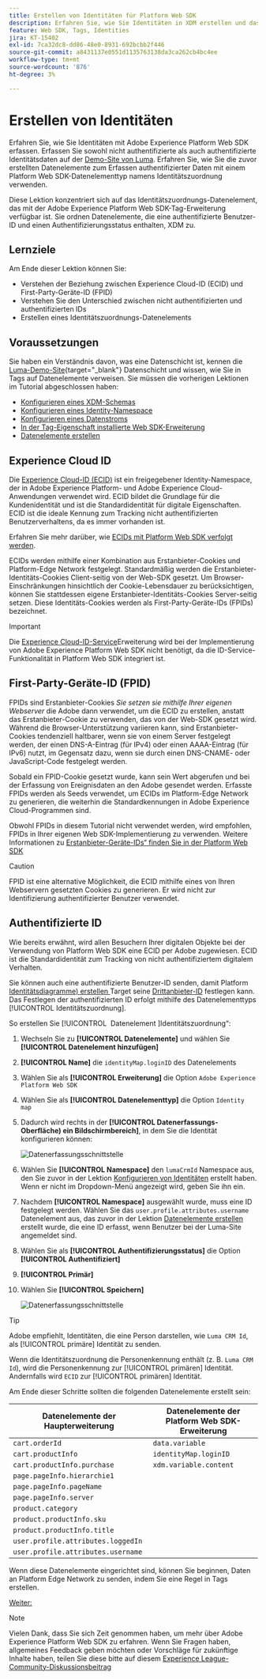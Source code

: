 ```yaml
---
title: Erstellen von Identitäten für Platform Web SDK
description: Erfahren Sie, wie Sie Identitäten in XDM erstellen und das Datenelement „Identity Map“ verwenden, um Benutzer-IDs zu erfassen. Diese Lektion ist Teil des Tutorials „Implementieren von Adobe Experience Cloud mit Web SDK“.
feature: Web SDK, Tags, Identities
jira: KT-15402
exl-id: 7ca32dc8-dd86-48e0-8931-692bcbb2f446
source-git-commit: a8431137e0551d1135763138da3ca262cb4bc4ee
workflow-type: tm+mt
source-wordcount: '876'
ht-degree: 3%

---
```


# Erstellen von Identitäten

Erfahren Sie, wie Sie Identitäten mit Adobe Experience Platform Web SDK erfassen. Erfassen Sie sowohl nicht authentifizierte als auch authentifizierte Identitätsdaten auf der [Demo-Site von Luma](https://luma.enablementadobe.com/content/luma/us/en.html). Erfahren Sie, wie Sie die zuvor erstellten Datenelemente zum Erfassen authentifizierter Daten mit einem Platform Web SDK-Datenelementtyp namens Identitätszuordnung verwenden.

Diese Lektion konzentriert sich auf das Identitätszuordnungs-Datenelement, das mit der Adobe Experience Platform Web SDK-Tag-Erweiterung verfügbar ist. Sie ordnen Datenelemente, die eine authentifizierte Benutzer-ID und einen Authentifizierungsstatus enthalten, XDM zu.

## Lernziele

Am Ende dieser Lektion können Sie:

* Verstehen der Beziehung zwischen Experience Cloud-ID (ECID) und First-Party-Geräte-ID (FPID)
* Verstehen Sie den Unterschied zwischen nicht authentifizierten und authentifizierten IDs
* Erstellen eines Identitätszuordnungs-Datenelements

## Voraussetzungen

Sie haben ein Verständnis davon, was eine Datenschicht ist, kennen die [Luma-Demo-Site](https://luma.enablementadobe.com/content/luma/us/en.html){target="_blank"} Datenschicht und wissen, wie Sie in Tags auf Datenelemente verweisen. Sie müssen die vorherigen Lektionen im Tutorial abgeschlossen haben:

* [Konfigurieren eines XDM-Schemas](configure-schemas.md)
* [Konfigurieren eines Identity-Namespace](configure-identities.md)
* [Konfigurieren eines Datenstroms](configure-datastream.md)
* [In der Tag-Eigenschaft installierte Web SDK-Erweiterung](install-web-sdk.md)
* [Datenelemente erstellen](create-data-elements.md)


## Experience Cloud ID

Die [Experience Cloud-ID (ECID)](https://experienceleague.adobe.com/de/docs/experience-platform/identity/features/ecid) ist ein freigegebener Identity-Namespace, der in Adobe Experience Platform- und Adobe Experience Cloud-Anwendungen verwendet wird. ECID bildet die Grundlage für die Kundenidentität und ist die Standardidentität für digitale Eigenschaften. ECID ist die ideale Kennung zum Tracking nicht authentifizierten Benutzerverhaltens, da es immer vorhanden ist.

<!-- FYI I commented this out because it was breaking the build - Jack
>[!TIP]
>
> When you use the Experience Platform Web SDK to set up Adobe applications on your digital properties, the ECID is generated at the Adobe Edge server level. As such, ECID is not viewable on the client-side network request payload. You can view the ECID by seeing the Preview tab of the network request, or by using the [Adobe Experience Platform Debugger Edge Trace](set-up-analytics.md#experience-cloud-id-validation).
>![View ECID](assets/validate-dev-console-ecid.png)
-->

Erfahren Sie mehr darüber, wie [ECIDs mit Platform Web SDK verfolgt werden](https://experienceleague.adobe.com/de/docs/experience-platform/edge/identity/overview).

ECIDs werden mithilfe einer Kombination aus Erstanbieter-Cookies und Platform-Edge Network festgelegt. Standardmäßig werden die Erstanbieter-Identitäts-Cookies Client-seitig von der Web-SDK gesetzt. Um Browser-Einschränkungen hinsichtlich der Cookie-Lebensdauer zu berücksichtigen, können Sie stattdessen eigene Erstanbieter-Identitäts-Cookies Server-seitig setzen. Diese Identitäts-Cookies werden als First-Party-Geräte-IDs (FPIDs) bezeichnet.

>[!IMPORTANT]
>
>Die [Experience Cloud-ID-Service](https://exchange.adobe.com/apps/ec/100160/adobe-experience-cloud-id-launch-extension)Erweiterung wird bei der Implementierung von Adobe Experience Platform Web SDK nicht benötigt, da die ID-Service-Funktionalität in Platform Web SDK integriert ist.

## First-Party-Geräte-ID (FPID)

FPIDs sind Erstanbieter-Cookies _Sie setzen sie mithilfe Ihrer eigenen Webserver_ die Adobe dann verwendet, um die ECID zu erstellen, anstatt das Erstanbieter-Cookie zu verwenden, das von der Web-SDK gesetzt wird. Während die Browser-Unterstützung variieren kann, sind Erstanbieter-Cookies tendenziell haltbarer, wenn sie von einem Server festgelegt werden, der einen DNS-A-Eintrag (für IPv4) oder einen AAAA-Eintrag (für IPv6) nutzt, im Gegensatz dazu, wenn sie durch einen DNS-CNAME- oder JavaScript-Code festgelegt werden.

Sobald ein FPID-Cookie gesetzt wurde, kann sein Wert abgerufen und bei der Erfassung von Ereignisdaten an den Adobe gesendet werden. Erfasste FPIDs werden als Seeds verwendet, um ECIDs im Platform-Edge Network zu generieren, die weiterhin die Standardkennungen in Adobe Experience Cloud-Programmen sind.

Obwohl FPIDs in diesem Tutorial nicht verwendet werden, wird empfohlen, FPIDs in Ihrer eigenen Web SDK-Implementierung zu verwenden. Weitere Informationen zu [Erstanbieter-Geräte-IDs“ finden Sie in der Platform Web SDK](https://experienceleague.adobe.com/de/docs/experience-platform/edge/identity/first-party-device-ids)

>[!CAUTION]
>
> FPID ist eine alternative Möglichkeit, die ECID mithilfe eines von Ihren Webservern gesetzten Cookies zu generieren. Er wird nicht zur Identifizierung authentifizierter Benutzer verwendet.

## Authentifizierte ID

Wie bereits erwähnt, wird allen Besuchern Ihrer digitalen Objekte bei der Verwendung von Platform Web SDK eine ECID per Adobe zugewiesen. ECID ist die Standardidentität zum Tracking von nicht authentifiziertem digitalem Verhalten.

Sie können auch eine authentifizierte Benutzer-ID senden, damit Platform [Identitätsdiagramme) erstellen ](https://experienceleague.adobe.com/de/docs/platform-learn/tutorials/identities/understanding-identity-and-identity-graphs) Target seine [Drittanbieter-ID](https://experienceleague.adobe.com/de/docs/target/using/audiences/visitor-profiles/3rd-party-id) festlegen kann. Das Festlegen der authentifizierten ID erfolgt mithilfe des Datenelementtyps [!UICONTROL Identitätszuordnung].

So erstellen Sie [!UICONTROL &#x200B; Datenelement &#x200B;]Identitätszuordnung“:

1. Wechseln Sie zu **[!UICONTROL Datenelemente]** und wählen Sie **[!UICONTROL Datenelement hinzufügen]**

1. **[!UICONTROL Name]** die `identityMap.loginID` des Datenelements

1. Wählen Sie als **[!UICONTROL Erweiterung]** die Option `Adobe Experience Platform Web SDK`

1. Wählen Sie als **[!UICONTROL Datenelementtyp]** die Option `Identity map`

1. Dadurch wird rechts in der **[!UICONTROL Datenerfassungs-Oberfläche) ein Bildschirmbereich]**, in dem Sie die Identität konfigurieren können:

   ![Datenerfassungsschnittstelle](assets/identity-identityMap-setup.png)

1. Wählen Sie **[!UICONTROL Namespace]** den `lumaCrmId` Namespace aus, den Sie zuvor in der Lektion [Konfigurieren von Identitäten](configure-identities.md) erstellt haben. Wenn er nicht im Dropdown-Menü angezeigt wird, geben Sie ihn ein.

1. Nachdem **[!UICONTROL Namespace]** ausgewählt wurde, muss eine ID festgelegt werden. Wählen Sie das `user.profile.attributes.username` Datenelement aus, das zuvor in der Lektion [Datenelemente erstellen](create-data-elements.md#create-data-elements-to-capture-the-data-layer) erstellt wurde, die eine ID erfasst, wenn Benutzer bei der Luma-Site angemeldet sind.

   <!--  >[!TIP]
    >
    >You can verify the **[!UICONTROL Luma CRM ID]** is collected in a data element on the web property by going to the [Luma Demo site](https://luma.enablementadobe.com/content/luma/us/en.html), logging in, [switching the tag environment](validate-with-debugger.md#use-the-experience-platform-debugger-to-map-to-your-tag-property) to your own, and typing `_satellite.getVar("user.profile.attributes.username")` in the web browser developer console.
    >
    >   ![Data Element  ID ](assets/identity-data-element-customer-id.png)
    -->

1. Wählen Sie als **[!UICONTROL Authentifizierungsstatus]** die Option **[!UICONTROL Authentifiziert]**
1. **[!UICONTROL Primär]**

1. Wählen Sie **[!UICONTROL Speichern]**

   ![Datenerfassungsschnittstelle](assets/identity-id-namespace.png)

>[!TIP]
>
> Adobe empfiehlt, Identitäten, die eine Person darstellen, wie `Luma CRM Id`, als [!UICONTROL primäre] Identität zu senden.
>
> Wenn die Identitätszuordnung die Personenkennung enthält (z. B. `Luma CRM Id`), wird die Personenkennung zur [!UICONTROL primären] Identität. Andernfalls wird `ECID` zur [!UICONTROL primären] Identität.




<!--
1. Once the data element is configured in **[!UICONTROL Data Collection interface]**, it can be tested on the Luma web property like any other Data Element. Enter the following script in the browser developer console
   
   
   ```
   _satellite.getVar('identityMap.loginID')
   ```  

   ![Data Collection interface](assets/identity-consoleIdentityDataElement.png)
   
   >[!NOTE]
   >
   >ECID identifier will NOT populate in the Data Element, as this is configured already with Platform Web SDK.   
-->

Am Ende dieser Schritte sollten die folgenden Datenelemente erstellt sein:

| Datenelemente der Haupterweiterung | Datenelemente der Platform Web SDK-Erweiterung |
-----------------------------|-------------------------------
| `cart.orderId` | `data.variable` |
| `cart.productInfo` | `identityMap.loginID` |
| `cart.productInfo.purchase` | `xdm.variable.content` |
| `page.pageInfo.hierarchie1` | |
| `page.pageInfo.pageName` | |
| `page.pageInfo.server` | |
| `product.category` | |
| `product.productInfo.sku` | |
| `product.productInfo.title` | |
| `user.profile.attributes.loggedIn` | |
| `user.profile.attributes.username` | |

Wenn diese Datenelemente eingerichtet sind, können Sie beginnen, Daten an Platform Edge Network zu senden, indem Sie eine Regel in Tags erstellen.

[Weiter: ](create-tag-rule.md)

>[!NOTE]
>
>Vielen Dank, dass Sie sich Zeit genommen haben, um mehr über Adobe Experience Platform Web SDK zu erfahren. Wenn Sie Fragen haben, allgemeines Feedback geben möchten oder Vorschläge für zukünftige Inhalte haben, teilen Sie diese bitte auf diesem [Experience League-Community-Diskussionsbeitrag](https://experienceleaguecommunities.adobe.com/t5/adobe-experience-platform-data/tutorial-discussion-implement-adobe-experience-cloud-with-web/td-p/444996?profile.language=de)
